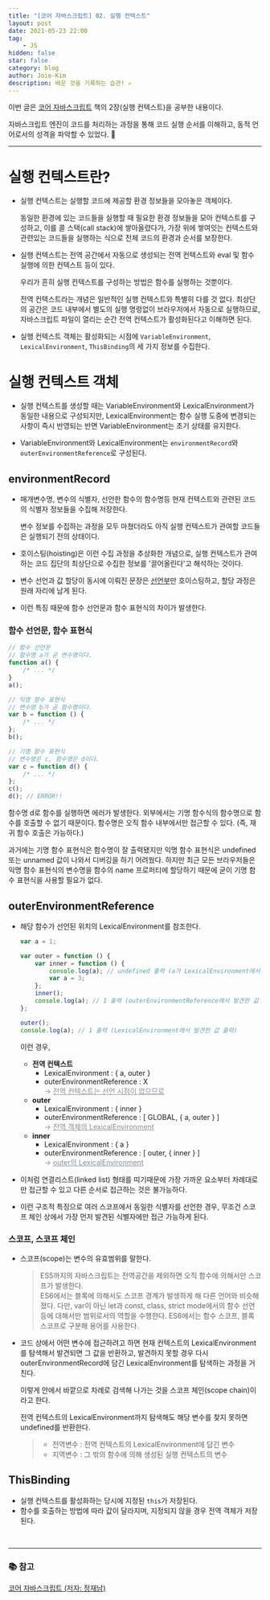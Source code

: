 ```yaml
---
title: "[코어 자바스크립트] 02. 실행 컨텍스트"
layout: post
date: 2021-05-23 22:00
tag:
    - JS
hidden: false
star: false
category: blog
author: Joie-Kim
description: 배운 것을 기록하는 습관! ✍️
---
```


이번 글은 [코어 자바스크립트](http://www.kyobobook.co.kr/product/detailViewKor.laf?ejkGb=KOR&mallGb=KOR&barcode=9791158391720&orderClick=LEa&Kc=) 책의 2장(실행 컨텍스트)을 공부한 내용이다.

자바스크립트 엔진이 코드를 처리하는 과정을 통해 코드 실행 순서를 이해하고, 동적 언어로서의 성격을 파악할 수 있었다. 🤟

---

# 실행 컨텍스트란?

-   실행 컨텍스트는 실행할 코드에 제공할 환경 정보들을 모아놓은 객체이다.

    동일한 환경에 있는 코드들을 실행할 때 필요한 환경 정보들을 모아 컨텍스트를 구성하고, 이를 콜 스택(call stack)에 쌓아올렸다가, 가장 위에 쌓여잇는 컨텍스트와 관련있는 코드들을 실행하는 식으로 전체 코드의 환경과 순서를 보장한다.

-   실행 컨텍스트는 전역 공간에서 자동으로 생성되는 전역 컨텍스트와 eval 및 함수 실행에 의한 컨텍스트 등이 있다.

    우리가 흔히 실행 컨텍스트를 구성하는 방법은 함수를 실행하는 것뿐이다.

    전역 컨텍스트라는 개념은 일반적인 실행 컨텍스트와 특별히 다를 것 없다. 최상단의 공간은 코드 내부에서 별도의 실행 명령없이 브라우저에서 자동으로 실행하므로, 자바스크립트 파일이 열리는 순간 전역 컨텍스트가 활성화된다고 이해하면 된다.

-   실행 컨텍스트 객체는 활성화되는 시점에 `VariableEnvironment`, `LexicalEnvironment`, `ThisBinding`의 세 가지 정보를 수집한다.

# 실행 컨텍스트 객체

-   실행 컨텍스트를 생성할 때는 VariableEnvironment와 LexicalEnvironment가 동일한 내용으로 구성되지만, LexicalEnvironment는 함수 실행 도중에 변경되는 사항이 즉시 반영되는 반면 VariableEnvironment는 초기 상태를 유지한다.

-   VariableEnvironment와 LexicalEnvironment는 `environmentRecord`와 `outerEnvironmentReference`로 구성된다.

## environmentRecord

-   매개변수명, 변수의 식별자, 선언한 함수의 함수명등 현재 컨텍스트와 관련된 코드의 식별자 정보들을 수집해 저장한다.

    변수 정보를 수집하는 과정을 모두 마쳤더라도 아직 실행 컨텍스트가 관여할 코드들은 실행되기 전의 상태이다.

-   호이스팅(hoisting)은 이런 수집 과정을 추상화한 개념으로, 실행 컨텍스트가 관여하는 코드 집단의 최상단으로 수집한 정보를 '끌어올린다'고 해석하는 것이다.

-   변수 선언과 값 할당이 동시에 이뤄진 문장은 <u>선언부</u>만 호이스팅하고, 할당 과정은 원래 자리에 남게 된다.

-   이런 특징 때문에 함수 선언문과 함수 표현식의 차이가 발생한다.

### **함수 선언문, 함수 표현식**

```jsx
// 함수 선언문
// 함수명 a가 곧 변수명이다.
function a() {
    /* ... */
}
a();

// 익명 함수 표현식
// 변수명 b가 곧 함수명이다.
var b = function () {
    /* ... */
};
b();

// 기명 함수 표현식
// 변수명은 c, 함수명은 d이다.
var c = function d() {
    /* ... */
};
c();
d(); // ERROR!!
```

함수명 d로 함수를 실행하면 에러가 발생한다. 외부에서는 기명 함수식의 함수명으로 함수를 호출할 수 없기 때문이다. 함수명은 오직 함수 내부에서만 접근할 수 있다. (즉, 재귀 함수 호출은 가능하다.)

과거에는 기명 함수 표현식은 함수명이 잘 출력됐지만 익명 함수 표현식은 undefined 또는 unnamed 값이 나와서 디버깅을 하기 어려웠다. 하지만 최근 모든 브라우저들은 익명 함수 표현식의 변수명을 함수의 name 프로퍼티에 할당하기 때문에 굳이 기명 함수 표현식을 사용할 필요가 없다.

## outerEnvironmentReference

-   해당 함수가 선언된 위치의 LexicalEnvironment를 참조한다.

    ```jsx
    var a = 1;

    var outer = function () {
        var inner = function () {
            console.log(a); // undefined 출력 (a가 LexicalEnvironment에서 발견되지만, 값이 할당되기 전)
            var a = 3;
        };
        inner();
        console.log(a); // 1 출력 (outerEnvironmentReference에서 발견한 값 출력)
    };

    outer();
    console.log(a); // 1 출력 (LexicalEnvironment에서 발견한 값 출력)
    ```

    이런 경우,

    -   **전역 컨텍스트**
        -   LexicalEnvironment : { a, outer }
        -   outerEnvironmentReference : X
            <br><span style='color:#868e96'>→ <u>전역 컨텍스트는 선언 시점이 없으므로</u><span>
    -   **outer**
        -   LexicalEnvironment : { inner }
        -   outerEnvironmentReference : [ GLOBAL, { a, outer } ]
            <br><span style='color:#868e96'>→ <u>전역 객체의 LexicalEnvironment</u><span>
    -   **inner**
        -   LexicalEnvironment : { a }
        -   outerEnvironmentReference : [ outer, { inner } ]
            <br><span style='color:#868e96'>→ <u>outer의 LexicalEnvironment</u><span>

-   이처럼 연결리스트(linked list) 형태를 띠기때문에 가장 가까운 요소부터 차례대로만 접근할 수 있고 다른 순서로 접근하는 것은 불가능하다.

-   이런 구조적 특징으로 여러 스코프에서 동일한 식별자를 선언한 경우, 무조건 스코프 체인 상에서 가장 먼저 발견된 식별자에만 접근 가능하게 된다.

### 스코프, 스코프 체인

-   스코프(scope)는 변수의 유효범위를 말한다.

    > ES5까지의 자바스크립트는 전역공간을 제외하면 오직 함수에 의해서만 스코프가 발생한다.<br>
    > ES6에서는 블록에 의해서도 스코프 경계가 발생하게 해 다른 언어와 비슷해졌다. 다만, var이 아닌 let과 const, class, strict mode에서의 함수 선언 등에 대해서만 범위로서의 역할을 수행한다. ES6에서는 함수 스코프, 블록 스코프로 구분해 용어를 사용한다.

-   코드 상에서 어떤 변수에 접근하려고 하면 현재 컨텍스트의 LexicalEnvironment를 탐색해서 발견되면 그 값을 반환하고, 발견하지 못할 경우 다시 outerEnvironmentRecord에 담긴 LexicalEnvironment를 탐색하는 과정을 거친다.

    이렇게 안에서 바깥으로 차례로 검색해 나가는 것을 스코프 체인(scope chain)이라고 한다.

    전역 컨텍스트의 LexicalEnvironment까지 탐색해도 해당 변수를 찾지 못하면 undefined를 반환한다.

    > -   전역변수 : 전역 컨텍스트의 LexicalEnvironment에 담긴 변수<br>
    > -   지역변수 : 그 밖의 함수에 의해 생성된 실행 컨텍스트의 변수

## ThisBinding

-   실행 컨텍스트를 활성화하는 당시에 지정된 `this`가 저장된다.
-   함수를 호출하는 방법에 따라 값이 달라지며, 지정되지 않을 경우 전역 객체가 저장된다.

<br>

---

### 📚 참고

[코어 자바스크립트 (저자: 정재남)](http://www.kyobobook.co.kr/product/detailViewKor.laf?ejkGb=KOR&mallGb=KOR&barcode=9791158391720&orderClick=LEa&Kc=)
